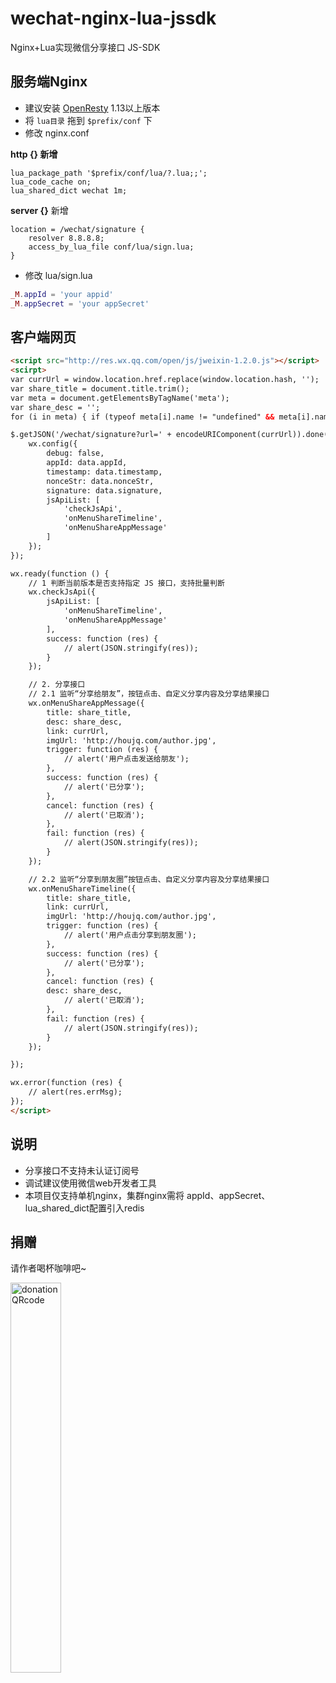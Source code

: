 # wechat-nginx-lua-jssdk

Nginx+Lua实现微信分享接口 JS-SDK 



## 服务端Nginx

- 建议安装 [OpenResty](http://openresty.org/cn/) 1.13以上版本
- 将 `lua目录` 拖到 `$prefix/conf` 下
- 修改 nginx.conf

**http  {} 新增**

```nginx
lua_package_path '$prefix/conf/lua/?.lua;;';   
lua_code_cache on;
lua_shared_dict wechat 1m;
```

**server {}** 新增

```nginx
location = /wechat/signature { 
    resolver 8.8.8.8;
    access_by_lua_file conf/lua/sign.lua;
}
```

- 修改 lua/sign.lua

```lua
_M.appId = 'your appid'
_M.appSecret = 'your appSecret'
```



## 客户端网页

```html
<script src="http://res.wx.qq.com/open/js/jweixin-1.2.0.js"></script>
<scirpt>
var currUrl = window.location.href.replace(window.location.hash, '');
var share_title = document.title.trim();
var meta = document.getElementsByTagName('meta');
var share_desc = '';
for (i in meta) { if (typeof meta[i].name != "undefined" && meta[i].name.toLowerCase() == "description") { share_desc = meta[i].content.trim(); } }

$.getJSON('/wechat/signature?url=' + encodeURIComponent(currUrl)).done(function (data) {
    wx.config({
        debug: false,
        appId: data.appId,
        timestamp: data.timestamp,
        nonceStr: data.nonceStr,
        signature: data.signature,
        jsApiList: [
            'checkJsApi',
            'onMenuShareTimeline',
            'onMenuShareAppMessage'
        ]
    });
});

wx.ready(function () {
    // 1 判断当前版本是否支持指定 JS 接口，支持批量判断
    wx.checkJsApi({
        jsApiList: [
            'onMenuShareTimeline',
            'onMenuShareAppMessage'
        ],
        success: function (res) {
            // alert(JSON.stringify(res));
        }
    });

    // 2. 分享接口
    // 2.1 监听“分享给朋友”，按钮点击、自定义分享内容及分享结果接口
    wx.onMenuShareAppMessage({
        title: share_title,
        desc: share_desc,
        link: currUrl,
        imgUrl: 'http://houjq.com/author.jpg',
        trigger: function (res) {
            // alert('用户点击发送给朋友');
        },
        success: function (res) {
            // alert('已分享');
        },
        cancel: function (res) {
            // alert('已取消');
        },
        fail: function (res) {
            // alert(JSON.stringify(res));
        }
    });

    // 2.2 监听“分享到朋友圈”按钮点击、自定义分享内容及分享结果接口
    wx.onMenuShareTimeline({
        title: share_title,
        link: currUrl,
        imgUrl: 'http://houjq.com/author.jpg',
        trigger: function (res) {
            // alert('用户点击分享到朋友圈');
        },
        success: function (res) {
            // alert('已分享');
        },
        cancel: function (res) {
        desc: share_desc,
            // alert('已取消');
        },
        fail: function (res) {
            // alert(JSON.stringify(res));
        }
    });

});

wx.error(function (res) {
    // alert(res.errMsg);
});
</script>
```



## 说明

- 分享接口不支持未认证订阅号
- 调试建议使用微信web开发者工具
- 本项目仅支持单机nginx，集群nginx需将 appId、appSecret、lua_shared_dict配置引入redis



## 捐赠

请作者喝杯咖啡吧~

<img title="donationQRcode" src="http://houjq.com/pay.jpg" width="40%">

